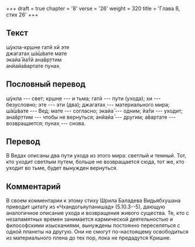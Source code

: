 +++
draft = true
chapter = '8'
verse = '26'
weight = 320
title = 'Глава 8, стих 26'
+++
## Текст

ш́укла-кр̣шн̣е гатӣ хй эте  
джагатах̣ ш́а̄ш́вате мате  
экайа̄ йа̄тй ана̄вр̣ттим  
анйайа̄вартате пунах̣

## Пословный перевод

ш́укла --- свет; кр̣шн̣е --- и тьма; гатӣ --- пути (ухода); хи ---
безусловно; эте --- эти (два); джагатах̣ --- материального мира; ш́а̄ш́вате
--- Вед; мате --- согласно; экайа̄ --- одним; йа̄ти --- уходит; ана̄вр̣ттим
--- чтобы не вернуться; анйайа̄ --- другим; а̄вартате --- возвращается;
пунах̣ --- снова.

## Перевод

В Ведах описаны два пути ухода из этого мира: светлый и темный. Тот, кто
уходит светлым путем, больше не возвращается сюда, тот же, кто уходит во
тьме, будет вынужден вернуться.

## Комментарий

В своем комментарии к этому стиху Шрила Баладева Видьябхушана приводит
цитату из «Чхандогьяупанишад» (5.10.3--5), дающую аналогичное описание
ухода и возвращения живого существа. Те, кто с незапамятных времен
занимается кармической деятельностью и философскими изысканиями,
вынуждены постоянно переселяться с одной планеты на другую. Они не
смогут по-настоящему освободиться из материального плена до тех пор,
пока не предадутся Кришне.
